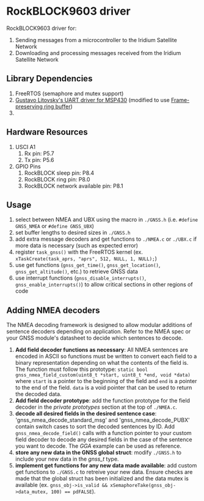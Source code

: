 # RockBLOCK9603 driver
RockBLOCK9603 driver for:
1. Sending messages from a microcontroller to the Iridium Satellite Network
2. Downloading and processing messages received from the Iridium Satellite Network

## Library Dependencies
1. FreeRTOS (semaphore and mutex support)
2. [Gustavo Litovsky's UART driver for MSP430](../uart/README.md) (modified to use [Frame-preserving ring buffer](../ring_buff/README.md))
3. 

## Hardware Resources
1. USCI A1
   1. Rx pin: P5.7
   2. Tx pin: P5.6
2. GPIO Pins
   1. RockBLOCK sleep pin: P8.4
   2. RockBLOCK ring pin: P8.0
   3. RockBLOCK network available pin: P8.1

## Usage
1. select between NMEA and UBX using the macro in `./GNSS.h` (i.e. `#define GNSS_NMEA` or `#define GNSS_UBX`)
2. set buffer lengths to desired sizes in `./GNSS.h`
3. add extra message decoders and get functions to `./NMEA.c` or `./UBX.c` if more data is necessary (such as expected error)
4. register `task_gnss()` with the FreeRTOS kernel (ex. `xTaskCreate(task_aprs, "aprs", 512, NULL, 1, NULL);`)
5. use get functions (`gnss_get_time()`, `gnss_get_location()`, `gnss_get_altitude()`, etc.) to retrieve GNSS data
6. use interrupt functions (`gnss_disable_interrupts()`, `gnss_enable_interrupts()`) to allow critical sections in other regions of code

## Adding NMEA decoders
The NMEA decoding framework is designed to allow modular additions of sentence decoders depending on application. 
Refer to the NMEA spec or your GNSS module's datasheet to decide which sentences to decode.
1. **Add field decoder functions as necessary**: All NMEA sentences are encoded in ASCII so functions must be written to convert each field to a binary representation depending on what the contents of the field is. The function must follow this prototype: `static bool gnss_nmea_field_custom(uint8_t *start, uint8_t *end, void *data)` where `start` is a pointer to the beginning of the field and `end` is a pointer to the end of the field. `data` is a void pointer that can be used to return the decoded data.
2. **Add field decoder prototype**: add the function prototype for the field decoder in the *private prototypes* section at the top of `./NMEA.c`.
3. **decode all desired fields in the desired sentence case**: 'gnss_nmea_decode_standard_msg' and 'gnss_nmea_decode_PUBX' contain switch cases to sort the decoded sentences by ID. Add `gnss_nmea_decode_field()` calls with a function pointer to your custom field decoder to decode any desired fields in the case of the sentence you want to decode. The *GGA* example can be used as reference.
4. **store any new data in the GNSS global struct**: modify `./GNSS.h` to include your new data in the *gnss_t* type.
5. **implement get functions for any new data made available**: add custom get functions to `./GNSS.c` to retreive your new data. Ensure checks are made that the global struct has been initialized and the data mutex is available (ex. `gnss_obj->is_valid && xSemaphoreTake(gnss_obj->data_mutex, 100) == pdFALSE`).
